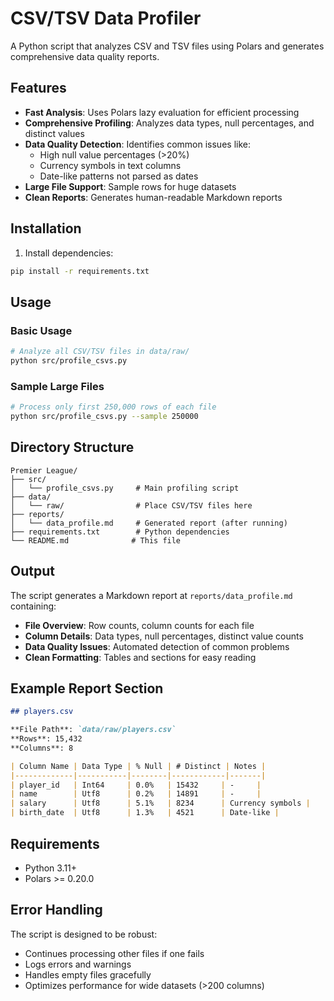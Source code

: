 # CSV/TSV Data Profiler

A Python script that analyzes CSV and TSV files using Polars and generates comprehensive data quality reports.

## Features

- **Fast Analysis**: Uses Polars lazy evaluation for efficient processing
- **Comprehensive Profiling**: Analyzes data types, null percentages, and distinct values
- **Data Quality Detection**: Identifies common issues like:
  - High null value percentages (>20%)
  - Currency symbols in text columns
  - Date-like patterns not parsed as dates
- **Large File Support**: Sample rows for huge datasets
- **Clean Reports**: Generates human-readable Markdown reports

## Installation

1. Install dependencies:
```bash
pip install -r requirements.txt
```

## Usage

### Basic Usage
```bash
# Analyze all CSV/TSV files in data/raw/
python src/profile_csvs.py
```

### Sample Large Files
```bash
# Process only first 250,000 rows of each file
python src/profile_csvs.py --sample 250000
```

## Directory Structure

```
Premier League/
├── src/
│   └── profile_csvs.py     # Main profiling script
├── data/
│   └── raw/                # Place CSV/TSV files here
├── reports/
│   └── data_profile.md     # Generated report (after running)
├── requirements.txt        # Python dependencies
└── README.md              # This file
```

## Output

The script generates a Markdown report at `reports/data_profile.md` containing:

- **File Overview**: Row counts, column counts for each file
- **Column Details**: Data types, null percentages, distinct value counts
- **Data Quality Issues**: Automated detection of common problems
- **Clean Formatting**: Tables and sections for easy reading

## Example Report Section

```markdown
## players.csv

**File Path**: `data/raw/players.csv`  
**Rows**: 15,432  
**Columns**: 8  

| Column Name | Data Type | % Null | # Distinct | Notes |
|-------------|-----------|--------|------------|-------|
| player_id   | Int64     | 0.0%   | 15432     | -     |
| name        | Utf8      | 0.2%   | 14891     | -     |
| salary      | Utf8      | 5.1%   | 8234      | Currency symbols |
| birth_date  | Utf8      | 1.3%   | 4521      | Date-like |
```

## Requirements

- Python 3.11+
- Polars >= 0.20.0

## Error Handling

The script is designed to be robust:
- Continues processing other files if one fails
- Logs errors and warnings
- Handles empty files gracefully
- Optimizes performance for wide datasets (>200 columns) 